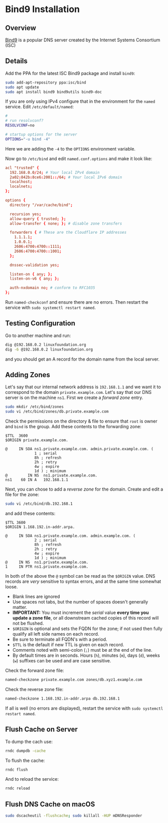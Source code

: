 # Bind9 Installation

## Overview

[Bind9](https://www.isc.org/bind/) is a popular DNS server created by the Internet Systems Consortium (ISC)

## Details

Add the PPA for the latest ISC Bind9 package and install `bind9`:

```sh
sudo add-apt-repository ppa:isc/bind
sudo apt update
sudo apt install bind9 bind9utils bind9-doc
```

If you are only using IPv4 configure that in the environment for the `named` service.  Edit `/etc/default/named`:

```sh
#
# run resolvconf?
RESOLVCONF=no

# startup options for the server
OPTIONS="-u bind -4"
```

Here we are adding the `-4` to the `OPTIONS` environment variable.

Now go to `/etc/bind` and edit `named.conf.options` and make it look like:

```conf
acl "trusted" {
  192.168.0.0/24; # Your local IPv4 domain
  2a02:842b:8ce6:2001::/64; # Your local IPv6 domain
  localhost;
  localnets;
};

options {
  directory "/var/cache/bind";

  recursion yes;
  allow-query { trusted; };
  allow-transfer { none; }; # disable zone transfers

  forwarders { # These are the Cloudflare IP addresses
    1.1.1.1;
    1.0.0.1;
    2606:4700:4700::1111;
    2606:4700:4700::1001;
  };

  dnssec-validation yes;

  listen-on { any; };
  listen-on-v6 { any; };

  auth-nxdomain no; # conform to RFC1035
};
```

Run `named-checkconf` and ensure there are no errors.  Then restart the service with `sudo systemctl restart named`.

## Testing Configuration

Go to another machine and run:

```sh
dig @192.168.0.2 linuxfoundation.org
dig -6 @192.168.0.2 linuxfoundation.org
```

and you should get an A record for the domain name from the local server.

## Adding Zones

Let's say that our internal network address is `192.168.1.1` and we want it to correspond to the domain `private.example.com`.  Let's say that our DNS server is on the machine `ns1`.  First we create a _forward zone_ entry.

```sh
sudo mkdir /etc/bind/zones
sudo vi /etc/bind/zones/db.private.example.com
```

Check the permissions on the directory & file to ensure that `root` is owner and `bind` is the group.  Add these contents to the forwarding zone:

```zone
$TTL  3600
$ORIGIN private.example.com.

@     IN SOA ns1.private.example.com. admin.private.example.com. (
             1 ; serial
             8h ; refresh
             2h ; retry
             4w ; expire
             1d ) ; minimum
@         IN NS  ns1.private.example.com.
ns1    60 IN A   192.168.1.1
```

Next, you can chose to add a _reverse zone_ for the domain. Create and edit a file for the zone:

```sh
sudo vi /etc/bind/db.192.168.1
```

and add these contents:

```zone
$TTL 3600
$ORIGIN 1.168.192.in-addr.arpa.

@     IN SOA ns1.private.example.com. admin.example.com. (
             2 ; serial
             8h ; refresh
             2h ; retry
             4w ; expire
             1d ) ; minimum
@     IN NS  ns1.private.example.com.
1     IN PTR ns1.private.example.com.
```

In both of the above the `@` symbol can be read as the `$ORIGIN` value.  DNS records are *very* sensitive to syntax errors, and at the same time somewhat loose.

- Blank lines are ignored
- Use spaces not tabs, but the number of spaces doesn't generally matter.
- **IMPORTANT:** You must increment the _serial_ value **every time you update a zone file**, or all downstream cached copies of this record will not be flushed.
- `$ORIGIN` is optional and sets the FQDN for the zone; if not used then fully qualify all left side names on each record.
- Be sure to terminate all FQDN's with a period.
- `$TTL` is the default if new TTL is given on each record.
- Comments noted with semi-colon (`;`) must be at the end of the line.
- By default times are in seconds. Hours (`h`), minutes (`m`), days (`d`), weeks (`w`) suffixes can be used and are case sensitive.

Check the forward zone file:

```sh
named-checkzone private.example.com zones/db.xyz1.example.com
```

Check the reverse zone file:

```sh
named-checkzone 1.168.192.in-addr.arpa db.192.168.1
```

If all is well (no errors are displayed), restart the service with `sudo systemctl restart named`.

## Flush Cache on Server

To dump the cach use:

```bash
rndc dumpdb -cache
```

To flush the cache:

```bash
rndc flush
```

And to reload the service:

```bash
rndc reload
```

## Flush DNS Cache on macOS

```bash
sudo dscacheutil -flushcache; sudo killall -HUP mDNSResponder
```
